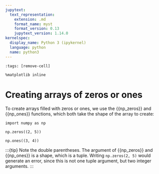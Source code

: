 ```yaml
---
jupytext:
  text_representation:
    extension: .md
    format_name: myst
    format_version: 0.13
    jupytext_version: 1.14.0
kernelspec:
  display_name: Python 3 (ipykernel)
  language: python
  name: python3
---
```


```{code-cell} ipython3
:tags: [remove-cell]

%matplotlib inline
```


# Creating arrays of zeros or ones

To create arrays filled with zeros or ones, we use the {{np_zeros}} and {{np_ones}} functions, which both take the shape of the array to create:

```{code-cell} ipython3
import numpy as np

np.zeros((2, 5))
```

```{code-cell} ipython3
np.ones((3, 4))
```

:::{tip}
Note the double parentheses. The argument of {{np_zeros}} and {{np_ones}} is a shape, which is a tuple. Writing `np.zeros(2, 5)` would generate an error, since this is not one tuple argument, but two integer arguments.
:::
